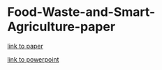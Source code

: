 # Food-Waste-and-Smart-Agriculture-paper

[link to paper](https://docdro.id/N9ed30L)

[link to powerpoint](https://docdro.id/N9ed30L)
